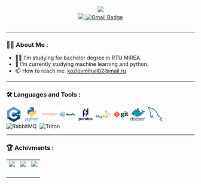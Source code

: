 <div id="header" align="center">
  <img src="https://github.com/Borntowarn/Borntowarn/assets/33799845/70d82561-b507-4453-a145-9ebe48a0fe5d" width="300"/>
</div>
<div id="badges" align="center">
  <a href="https://vk.com/borntowar)">
    <img src="https://img.shields.io/badge/vk-blue?logo=vk&logoColor=white&style=for-the-badge"/>
  </a>
  <a href="mailto:kozlovmihail02@mail.ru">
    <img src="https://img.shields.io/badge/gmail-white?logo=gmail&logoColor=red&style=for-the-badge" alt="Gmail Badge"/>
  </a>
</div>
<div align="center">
  <img src="https://komarev.com/ghpvc/?username=Borntowarn&style=flat-square&color=blue" alt=""/>
</div>

---
### :man_technologist: About Me :
- :man_student: I'm studying for bachelor degree in RTU MIREA.
- 🌱 I’m currently studying machine learning and python.
- 📫 How to reach me: kozlovmihail02@mail.ru
---

### :hammer_and_wrench: Languages and Tools :
<div>
  <img src="https://github.com/devicons/devicon/blob/master/icons/cplusplus/cplusplus-original.svg" title="C++" alt="C++" width="40" height="40"/>&nbsp;
  <img src="https://github.com/devicons/devicon/blob/master/icons/python/python-original-wordmark.svg" title="Python" alt="Python" width="40" height="40"/>&nbsp;
  <img src="https://github.com/devicons/devicon/blob/master/icons/pytorch/pytorch-plain-wordmark.svg" title="Pytorch" alt="Pytorch" width="40" height="40"/>&nbsp;
  <img src="https://github.com/devicons/devicon/blob/master/icons/numpy/numpy-original-wordmark.svg" title="numpy" alt="numpy" width="40" height="40"/>&nbsp;
  <img src="https://github.com/devicons/devicon/blob/master/icons/pandas/pandas-original-wordmark.svg" title="Pandas" alt="Pandas " width="40" height="40"/>&nbsp;
  <img src="https://github.com/devicons/devicon/blob/master/icons/mysql/mysql-original-wordmark.svg" title="MySQL"  alt="MySQL" width="40" height="40"/>&nbsp;
  <img src="https://github.com/devicons/devicon/blob/master/icons/git/git-original-wordmark.svg" title="Git" **alt="Git" width="40" height="40"/>
  <img src="https://github.com/devicons/devicon/blob/master/icons/docker/docker-original-wordmark.svg" title="docker" alt="docker" width="40" height="40"/>&nbsp;
  <img src="https://github.com/devicons/devicon/blob/master/icons/mysql/mysql-original.svg" title="mysql" alt="mysqlr" width="40" height="40"/>&nbsp;
  <img src="https://github.com/leungwensen/svg-icon/blob/master/dist/svg/logos/rabbitmq.svg" title="RabbitMQ" alt="RabbitMQ" width="40" height="40"/>&nbsp;
  <img src="https://github.com/vinceliuice/Tela-icon-theme/blob/master/src/scalable/apps/nvidia.svg" title="Triton" alt="Triton" width="40" height="40"/>&nbsp;
</div>

---

### :trophy: Achivments :

| | | |
|:-------------------------:|:-------------------------:|:-------------------------:|
|<img width="1604" src="https://github.com/Borntowarn/Borntowarn/assets/33799845/5e858b23-6a95-47ea-b476-6d7e06fdc4b5" >| <img width="1604" src="https://github.com/Borntowarn/Borntowarn/assets/33799845/a1da8f72-1603-4332-addc-66489fff29e8">|<img width="1604" src="https://github.com/Borntowarn/Borntowarn/assets/33799845/ac3f0d90-929d-4128-867f-f157e68865e0">|
|<img width="300" src="https://github.com/Borntowarn/Borntowarn/assets/33799845/1720e100-a1cd-41cd-b99e-0b0ad8cc55e2" title="">|<img width="300" src="https://github.com/Borntowarn/Borntowarn/assets/33799845/fc350577-5800-4d32-b999-885adf7a399f" title="">
